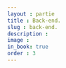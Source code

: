 ```yaml
---
layout : partie
title : Back-end.
slug : back-end.
description : 
image : 
in_book: true
order : 3
---
```


